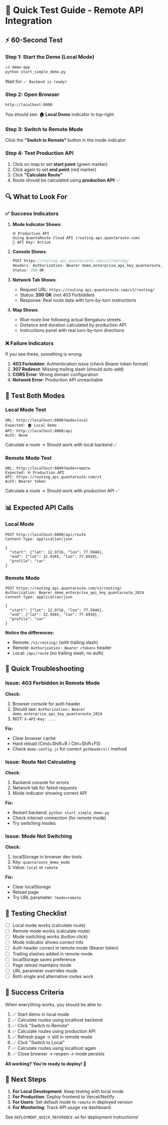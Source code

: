 # 🚀 Quick Test Guide - Remote API Integration

## ⚡ **60-Second Test**

### **Step 1: Start the Demo (Local Mode)**

```bash
cd demo-app
python start_simple_demo.py
```

Wait for: `✅ Backend is ready!`

### **Step 2: Open Browser**

```
http://localhost:8000
```

You should see: **🏠 Local Demo** indicator in top-right

### **Step 3: Switch to Remote Mode**

Click the **"Switch to Remote"** button in the mode indicator

### **Step 4: Test Production API**

1. Click on map to set **start point** (green marker)
2. Click again to set **end point** (red marker)
3. Click **"Calculate Route"**
4. Route should be calculated using **production API**! ✅

## 🔍 **What to Look For**

### **✅ Success Indicators**

1. **Mode Indicator Shows**:
   ```
   🌐 Production API
   Using QuantaRoute Cloud API (routing.api.quantaroute.com)
   🔐 API Key: Active
   ```

2. **Console Shows**:
   ```javascript
   POST https://routing.api.quantaroute.com/v1/routing/
   Headers: Authorization: Bearer demo_enterprise_api_key_quantaroute_2024
   Status: 200 OK
   ```

3. **Network Tab Shows**:
   - Request URL: `https://routing.api.quantaroute.com/v1/routing/`
   - Status: **200 OK** (not 403 Forbidden)
   - Response: Real route data with turn-by-turn instructions

4. **Map Shows**:
   - Blue route line following actual Bengaluru streets
   - Distance and duration calculated by production API
   - Instructions panel with real turn-by-turn directions

### **❌ Failure Indicators**

If you see these, something is wrong:

1. **403 Forbidden**: Authentication issue (check Bearer token format)
2. **307 Redirect**: Missing trailing slash (should auto-add)
3. **CORS Error**: Wrong domain configuration
4. **Network Error**: Production API unreachable

## 🧪 **Test Both Modes**

### **Local Mode Test**

```
URL: http://localhost:8000?mode=local
Expected: 🏠 Local Demo
API: http://localhost:8000/api
Auth: None
```

Calculate a route → Should work with local backend ✅

### **Remote Mode Test**

```
URL: http://localhost:8000?mode=remote
Expected: 🌐 Production API
API: https://routing.api.quantaroute.com/v1
Auth: Bearer token
```

Calculate a route → Should work with production API ✅

## 📊 **Expected API Calls**

### **Local Mode**

```http
POST http://localhost:8000/api/route
Content-Type: application/json

{
  "start": {"lat": 12.9716, "lon": 77.5946},
  "end": {"lat": 12.9365, "lon": 77.6910},
  "profile": "car"
}
```

### **Remote Mode**

```http
POST https://routing.api.quantaroute.com/v1/routing/
Authorization: Bearer demo_enterprise_api_key_quantaroute_2024
Content-Type: application/json

{
  "start": {"lat": 12.9716, "lon": 77.5946},
  "end": {"lat": 12.9365, "lon": 77.6910},
  "profile": "car"
}
```

**Notice the differences:**
- Remote: `/v1/routing/` (with trailing slash)
- Remote: `Authorization: Bearer <token>` header
- Local: `/api/route` (no trailing slash, no auth)

## 🎯 **Quick Troubleshooting**

### **Issue: 403 Forbidden in Remote Mode**

**Check:**
1. Browser console for auth header
2. Should see: `Authorization: Bearer demo_enterprise_api_key_quantaroute_2024`
3. NOT: `X-API-Key: ...`

**Fix:**
- Clear browser cache
- Hard reload (Cmd+Shift+R / Ctrl+Shift+F5)
- Check `demo-config.js` for correct `getHeaders()` method

### **Issue: Route Not Calculating**

**Check:**
1. Backend console for errors
2. Network tab for failed requests
3. Mode indicator showing correct API

**Fix:**
- Restart backend: `python start_simple_demo.py`
- Check internet connection (for remote mode)
- Try switching modes

### **Issue: Mode Not Switching**

**Check:**
1. localStorage in browser dev tools
2. Key: `quantaroute_demo_mode`
3. Value: `local` or `remote`

**Fix:**
- Clear localStorage
- Reload page
- Try URL parameter: `?mode=remote`

## 🔄 **Testing Checklist**

- [ ] Local mode works (calculate route)
- [ ] Remote mode works (calculate route)
- [ ] Mode switching works (button click)
- [ ] Mode indicator shows correct info
- [ ] Auth header correct in remote mode (Bearer token)
- [ ] Trailing slashes added in remote mode
- [ ] localStorage saves preference
- [ ] Page reload maintains mode
- [ ] URL parameter overrides mode
- [ ] Both single and alternative routes work

## 🎉 **Success Criteria**

When everything works, you should be able to:

1. ✅ Start demo in local mode
2. ✅ Calculate routes using localhost backend
3. ✅ Click "Switch to Remote"
4. ✅ Calculate routes using production API
5. ✅ Refresh page → still in remote mode
6. ✅ Click "Switch to Local"
7. ✅ Calculate routes using localhost again
8. ✅ Close browser → reopen → mode persists

**All working? You're ready to deploy! 🚀**

## 📝 **Next Steps**

1. **For Local Development**: Keep testing with local mode
2. **For Production**: Deploy frontend to Vercel/Netlify
3. **For Users**: Set default mode to `remote` in deployed version
4. **For Monitoring**: Track API usage via dashboard

See `DEPLOYMENT_QUICK_REFERENCE.md` for deployment instructions!

